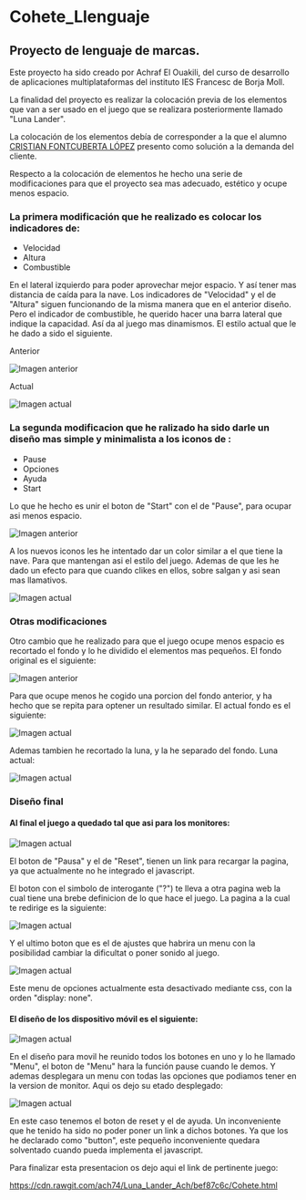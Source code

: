 # Cohete_Llenguaje

## Proyecto de lenguaje de marcas.


Este proyecto ha sido creado por Achraf El Ouakili, del curso de desarrollo de aplicaciones multiplataformas del instituto IES Francesc de Borja Moll. 

La finalidad del proyecto es realizar la colocación previa de los elementos que van a ser usado en el juego que se realizara posteriormente llamado "Luna Lander".

La colocación de los elementos debía de corresponder a la que el alumno
[CRISTIAN FONTCUBERTA LÓPEZ](https://github.com/HighYitan/Proyecto-lunar-lander) presento como solución a la demanda del cliente.

Respecto a la colocación de elementos he hecho una serie de modificaciones para que el proyecto sea mas adecuado, estético y ocupe menos espacio.

### La primera modificación que he realizado es colocar los indicadores de:
* Velocidad
* Altura
* Combustible

En el lateral izquierdo para poder aprovechar mejor espacio. Y así tener mas distancia de caída para la nave. Los indicadores de "Velocidad" y el de "Altura" siguen funcionando de la misma manera que en el anterior diseño. Pero el indicador de combustible, he querido hacer una barra lateral que indique la capacidad. Así da al juego mas dinamismos. El estilo actual que le he dado a sido el siguiente.

Anterior

![Imagen anterior](https://github.com/ach74/Luna_Lander_Ach/blob/master/img/EsQ1.PNG)

Actual

![Imagen actual](https://github.com/ach74/Luna_Lander_Ach/blob/master/img/EsQ2.PNG)


### La segunda modificacion que he ralizado ha sido darle un diseño mas simple y minimalista a los iconos de :
* Pause
* Opciones
* Ayuda
* Start

Lo que he hecho es unir el boton de "Start" con el de "Pause", para ocupar asi menos espacio.

![Imagen anterior](https://github.com/ach74/Luna_Lander_Ach/blob/master/img/EsQ3.PNG)

A los nuevos iconos les he intentado dar un color similar a el que tiene la nave. Para que mantengan asi el estilo del juego. Ademas de que les he dado un efecto para que cuando clikes en ellos, sobre salgan y asi sean mas llamativos.

![Imagen actual](https://github.com/ach74/Luna_Lander_Ach/blob/master/img/EsQ4.PNG)

### Otras modificaciones

Otro cambio que he realizado para que el juego ocupe menos espacio es recortado el fondo y lo he dividido el elementos mas pequeños. El fondo original es el siguiente:

![Imagen anterior](https://github.com/ach74/Luna_Lander_Ach/blob/master/img/Fondo%2Csineditar.jpg)

Para que ocupe menos he cogido una porcion del fondo anterior, y ha hecho que se repita para optener un resultado similar. El actual fondo es el siguiente:

![Imagen actual](https://github.com/ach74/Luna_Lander_Ach/blob/master/img/Fondo.jpg)

Ademas tambien he recortado la luna, y la he separado del fondo. Luna actual:

![Imagen actual](https://github.com/ach74/Luna_Lander_Ach/blob/master/img/Luna.png)

### Diseño final

#### Al final el juego a quedado tal que asi para los monitores:

![Imagen actual](https://github.com/ach74/Luna_Lander_Ach/blob/master/img/EsQ5.PNG)

El boton de "Pausa" y el de "Reset", tienen un link para recargar la pagina, ya que actualmente no he integrado el javascript.

El boton con el simbolo de interogante ("?") te lleva a otra pagina web la cual tiene una brebe definicion de lo que hace el juego.
La pagina a la cual te redirige es la siguiente:

![Imagen actual](https://github.com/ach74/Luna_Lander_Ach/blob/master/img/EsQ7.PNG)

Y el ultimo boton que es el de ajustes que habrira un menu con la posibilidad cambiar la dificultat o poner sonido al juego.

![Imagen actual](https://github.com/ach74/Luna_Lander_Ach/blob/master/img/EsQ6.PNG)

Este menu de opciones actualmente esta desactivado mediante css, con la orden "display: none".


#### El diseño de los dispositivo móvil es el siguiente:

![Imagen actual](https://github.com/ach74/Luna_Lander_Ach/blob/master/img/EsQ8.PNG)

En el diseño para movil he reunido todos los botones en uno y lo he llamado "Menu", el boton de "Menu" hara la función pause cuando le demos. Y ademas desplegara un menu con todas las opciones que podiamos tener en la version de monitor. Aqui os dejo su etado desplegado:

![Imagen actual](https://github.com/ach74/Luna_Lander_Ach/blob/master/img/EsQ9.PNG)

En este caso tenemos el boton de reset y el de ayuda. Un inconveniente que he tenido ha sido no poder poner un link a dichos botones. Ya que los he declarado como "button", este pequeño inconveniente quedara solventado cuando pueda implementa el javascript.

Para finalizar esta presentacion os dejo aqui el link de pertinente juego:

https://cdn.rawgit.com/ach74/Luna_Lander_Ach/bef87c6c/Cohete.html








